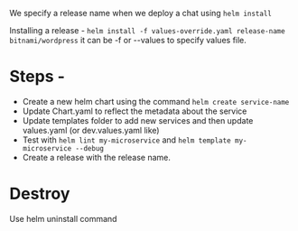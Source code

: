 We specify a release name when we deploy a chat using `helm install`

Installing a release - `helm install -f values-override.yaml release-name bitnami/wordpress` it can be -f or --values to specify values file.

# Steps -

- Create a new helm chart using the command `helm create service-name`
- Update Chart.yaml to reflect the metadata about the service
- Update templates folder to add new services and then update values.yaml (or dev.values.yaml like)
- Test with `helm lint my-microservice` and `helm template my-microservice --debug`
- Create a release with the release name. 


# Destroy 

Use helm uninstall command 